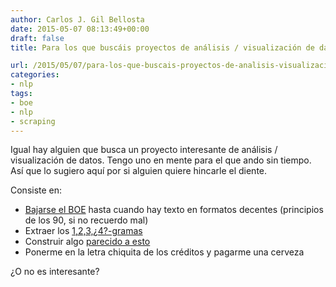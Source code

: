 ```yaml
---
author: Carlos J. Gil Bellosta
date: 2015-05-07 08:13:49+00:00
draft: false
title: Para los que buscáis proyectos de análisis / visualización de datos

url: /2015/05/07/para-los-que-buscais-proyectos-de-analisis-visualizacion-de-datos/
categories:
- nlp
tags:
- boe
- nlp
- scraping
---
```


Igual hay alguien que busca un proyecto interesante de análisis / visualización de datos. Tengo uno en mente para el que ando sin tiempo. Así que lo sugiero aquí por si alguien quiere hincarle el diente.

Consiste en:

* [Bajarse el BOE](http://www.datanalytics.com/2014/04/24/aventuras-de-web-scraping-como-bajarse-todo-el-boe/) hasta cuando hay texto en formatos decentes (principios de los 90, si no recuerdo mal)
* Extraer los [1,2,3,¿4?-gramas](http://en.wikipedia.org/wiki/N-gram)
* Construir algo [parecido a esto](https://books.google.com/ngrams/graph?content=energ%C3%ADa+nuclear%2C+energ%C3%ADa+e%C3%B3lica&year_start=1800&year_end=2000&corpus=21&smoothing=3&share=&direct_url=t1%3B%2Cenerg%C3%ADa%20nuclear%3B%2Cc0%3B.t1%3B%2Cenerg%C3%ADa%20e%C3%B3lica%3B%2Cc0)
* Ponerme en la letra chiquita de los créditos y pagarme una cerveza

¿O no es interesante?

